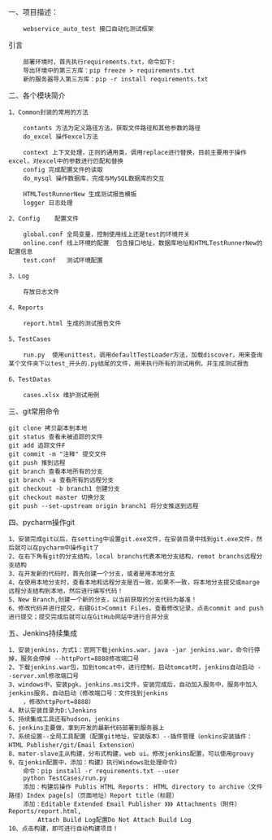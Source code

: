 一、项目描述：

        webservice_auto_test 接口自动化测试框架
引言

        部署环境时，首先执行requirements.txt，命令如下:
        导出环境中的第三方库：pip freeze > requirements.txt
        新的服务器导入第三方库：pip -r install requirements.txt

二、各个模块简介

    1、Common封装的常用的方法

        contants 方法为定义路径方法，获取文件路径和其他参数的路径
        do_excel 操作excel方法

        context 上下文处理，正则的通用类，调用replace进行替换，目前主要用于操作excel，对excel中的参数进行匹配和替换
        config 完成配置文件的读取
        do_mysql 操作数据库，完成与MySQL数据库的交互

        HTMLTestRunnerNew 生成测试报告模板
        logger 日志处理

    2、Config    配置文件

        global.conf 全局变量，控制使用线上还是test的环境开关
        online.conf 线上环境的配置  包含接口地址，数据库地址和HTMLTestRunnerNew的配置信息
        test.conf   测试环境配置

    3、Log

        存放日志文件

    4、Reports

        report.html 生成的测试报告文件

    5、TestCases

        run.py  使用unittest，调用defaultTestLoader方法，加载discover，用来查询某个文件夹下以test_开头的.py结尾的文件，用来执行所有的测试用例，并生成测试报告

    6、TestDatas

        cases.xlsx 维护测试用例

三、git常用命令

    git clone 拷贝副本到本地
    git status 查看未被追踪的文件
    git add 追踪文件F
    git commit -m "注释" 提交文件
    git push 推到远程
    git branch 查看本地所有的分支
    git branch -a 查看所有的远程分支
    git checkout -b branch1 创建分支
    git checkout master 切换分支
    git push --set-upstream origin branch1 将分支推送到远程

四、pycharm操作git

    1、安装完成git以后，在setting中设置git.exe文件，在安装目录中找到git.exe文件，然后就可以在pycharm中操作git了
    2、在右下角有git的分支结构，local branchs代表本地分支结构，remot branchs远程分支结构
    3、在开发新的代码时，首先创建一个分支，或者是用本地分支
    4、在使用本地分支时，查看本地和远程分支是否一致，如果不一致，将本地分支提交或marge远程分支结构到本地，然后进行编写代码！
    5、New Branch,创建一个新的分支，以当前获取的分支代码为基准！
    6、修改代码并进行提交，右键Git>Commit Files，查看修改记录，点击commit and push进行提交；提交完成后就可以在GitHub网站中进行合并分支

五、Jenkins持续集成

    1、安装jenkins，方式1：官网下载jenkins.war，java -jar jenkins.war，命令行停掉，服务会停掉 --httpPort=8888修改端口号
    2、下载jenkins.war包，加到tomcat中，进行控制，启动tomcat时，jenkins自动启动 --server.xml修改端口号
    3、windows中，安装pgk，jenkins.msi文件，安装完成后，自动加入服务中，服务中加入jenkins服务，自动启动（修改端口号：文件找到jenkins
        ，修改httpPort=8888）
    4、默认安装目录为D:\Jenkins
    5、持续集成工具还有hudson，jenkins
    6、jenkins主要做，拿到开发的最新代码部署到服务器上
    7、系统设置--全局工具配置（配置git地址，安装版本）--插件管理（enkins安装插件：HTML Publisher/git/Email Extension）
    8、mater-slave主从构建，分布式构建，web ui。修改jenkins配置，可以使用grouvy
    9、在jenkin配置中，添加：构建》执行Windows批处理命令》
        命令：pip install -r requirements.txt --user
        python TestCases/run.py
        添加：构建后操作 Publis HTML Reports： HTML directory to archive（文件路径）Index page[s]（页面地址）Report title（标题）
        添加：Editable Extended Email Publisher 》》》 Attachments（附件）Reports/report.html,
            Attach Build Log配置Do Not Attach Build Log
    10、点击构建，即可进行自动构建项目！